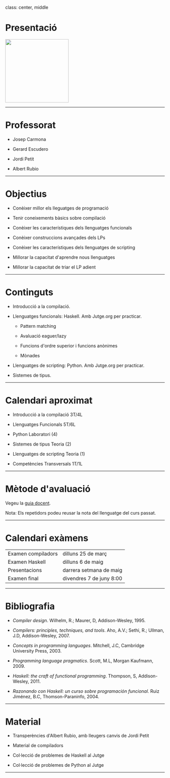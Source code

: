 
class: center, middle

# Presentació

<img src='img/hello-world.png' height='200em'>


---

# Professorat


- Josep Carmona

- Gerard Escudero

- Jordi Petit

- Albert Rubio



---

# Objectius



- Conèixer millor els lleguatges de programació

- Tenir coneixements bàsics sobre compilació

- Conèixer les característiques dels llenguatges funcionals

- Conèixer construccions avançades dels LPs

- Conèixer les característiques dels llenguatges de scripting

- Millorar la capacitat d'aprendre nous llenguatges

- Millorar la capacitat de triar el LP adient


---

# Continguts


- Introducció a la compilació.

- Llenguatges funcionals: Haskell. Amb Jutge.org per practicar.

  - Pattern matching

  - Avaluació eaguer/lazy

  - Funcions d'ordre superior i funcions anònimes

  - Mònades

- Llenguatges de scripting: Python. Amb Jutge.org per practicar.

- Sistemes de tipus.


---

# Calendari aproximat


- Introducció a la compilació 3T/4L

- Llenguatges Funcionals 5T/6L

- Python Laboratori (4)

- Sistemes de tipus Teoria (2)

- Llenguatges de scripting Teoria (1)

- Competències Transversals 1T/1L


---

# Mètode d'avaluació

Vegeu la [guia docent](https://www.fib.upc.edu/ca/estudis/graus/grau-en-enginyeria-informatica/pla-destudis/assignatures/LP).

Nota: Els repetidors podeu reusar la nota del llenguatge del curs passat.


---

# Calendari exàmens

|   |   |
|---|---|
| Examen compiladors | dilluns 25 de març |
| Examen Haskell | dilluns 6 de maig |
| Presentacions | darrera setmana de maig |
| Examen final | divendres 7 de juny 8:00 |

---

# Bibliografia

- *Compiler design*. Wilhelm, R.; Maurer, D, Addison-Wesley, 1995.

- *Compilers: principles, techniques, and tools*. Aho, A.V.; Sethi, R.; Ullman, J.D, Addison-Wesley, 2007.

- *Concepts in programming languages*. Mitchell, J.C, Cambridge University Press, 2003.

- *Programming language pragmatics*. Scott, M.L, Morgan Kaufmann, 2009.

- *Haskell: the craft of functional programming*. Thompson, S, Addison-Wesley, 2011.

- *Razonando con Haskell: un curso sobre programación funcional*. Ruiz Jiménez, B.C, Thomson-Paraninfo, 2004.


---

# Material

- Transperències d'Albert Rubio, amb lleugers canvis de Jordi Petit

- Material de compiladors

- Col·lecció de problemes de Haskell al Jutge

- Col·lecció de problemes de Python al Jutge

---
